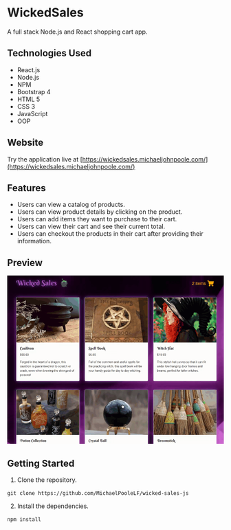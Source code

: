# WickedSales

A full stack Node.js and React shopping cart app.

## Technologies Used

- React.js
- Node.js
- NPM
- Bootstrap 4
- HTML 5
- CSS 3
- JavaScript
- OOP

## Website

Try the application live at [https://wickedsales.michaeljohnpoole.com/](https://wickedsales.michaeljohnpoole.com/)

## Features

- Users can view a catalog of products.
- Users can view product details by clicking on the product.
- Users can add items they want to purchase to their cart.
- Users can view their cart and see their current total.
- Users can checkout the products in their cart after providing their information.

## Preview

![WickedSales](server/public/images/wicked-sales-demo.gif)

## Getting Started

1. Clone the repository.
```
git clone https://github.com/MichaelPooleLF/wicked-sales-js
```
2. Install the dependencies.
```
npm install
```
